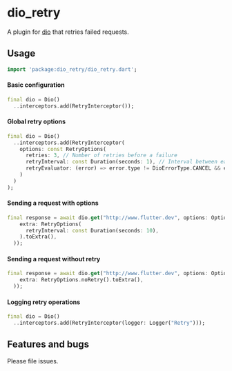 # dio_retry

A plugin for [dio](https://pub.dev/packages/dio) that retries failed requests.

## Usage

```dart
import 'package:dio_retry/dio_retry.dart';
```

#### Basic configuration

```dart
final dio = Dio()
  ..interceptors.add(RetryInterceptor());
```

#### Global retry options

```dart
final dio = Dio()
  ..interceptors.add(RetryInterceptor(
    options: const RetryOptions(
      retries: 3, // Number of retries before a failure
      retryInterval: const Duration(seconds: 1), // Interval between each retry
      retryEvaluator: (error) => error.type != DioErrorType.CANCEL && error.type != DioErrorType.RESPONSE, // Evaluating if a retry is necessary regarding the error. It is a good candidate for updating authentication token in case of a unauthorized error (be careful with concurrency though)
    )
  )
);
```

#### Sending a request with options

```dart
final response = await dio.get("http://www.flutter.dev", options: Options(
    extra: RetryOptions(
      retryInterval: const Duration(seconds: 10),
    ).toExtra(),
  ));
```


#### Sending a request without retry

```dart
final response = await dio.get("http://www.flutter.dev", options: Options(
    extra: RetryOptions.noRetry().toExtra(),
  ));
```

#### Logging retry operations

```dart
final dio = Dio()
  ..interceptors.add(RetryInterceptor(logger: Logger("Retry")));
```

## Features and bugs

Please file issues.
